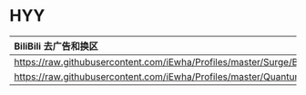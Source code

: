 # HYY
| BiliBili 去广告和换区 |
|:---------------------------| 
|https://raw.githubusercontent.com/iEwha/Profiles/master/Surge/Bilibili.sgmodule|
|https://raw.githubusercontent.com/iEwha/Profiles/master/QuantumultX/Rewrite/bilibili.conf|
